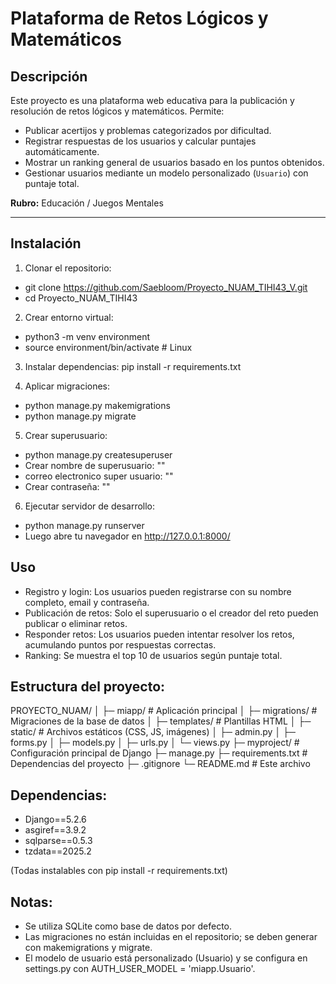 # Plataforma de Retos Lógicos y Matemáticos

## Descripción
Este proyecto es una plataforma web educativa para la publicación y resolución de retos lógicos y matemáticos. Permite:  
- Publicar acertijos y problemas categorizados por dificultad.  
- Registrar respuestas de los usuarios y calcular puntajes automáticamente.  
- Mostrar un ranking general de usuarios basado en los puntos obtenidos.  
- Gestionar usuarios mediante un modelo personalizado (`Usuario`) con puntaje total.  

**Rubro:** Educación / Juegos Mentales

---

## Instalación

1. Clonar el repositorio:
- git clone https://github.com/Saebloom/Proyecto_NUAM_TIHI43_V.git
- cd Proyecto_NUAM_TIHI43

2. Crear entorno virtual:
- python3 -m venv environment
- source environment/bin/activate  # Linux

3. Instalar dependencias:
pip install -r requirements.txt

4. Aplicar migraciones:
- python manage.py makemigrations
- python manage.py migrate

5. Crear superusuario:
- python manage.py createsuperuser
- Crear nombre de superusuario: ""
- correo electronico super usuario: ""
- Crear contraseña: ""

6. Ejecutar servidor de desarrollo:
- python manage.py runserver
- Luego abre tu navegador en http://127.0.0.1:8000/

## Uso

- Registro y login: Los usuarios pueden registrarse con su nombre completo, email y contraseña.
- Publicación de retos: Solo el superusuario o el creador del reto pueden publicar o eliminar retos.
- Responder retos: Los usuarios pueden intentar resolver los retos, acumulando puntos por respuestas correctas.
- Ranking: Se muestra el top 10 de usuarios según puntaje total.

## Estructura del proyecto:

PROYECTO_NUAM/
│
├─ miapp/                  # Aplicación principal
│   ├─ migrations/         # Migraciones de la base de datos
│   ├─ templates/          # Plantillas HTML
│   ├─ static/             # Archivos estáticos (CSS, JS, imágenes)
│   ├─ admin.py
│   ├─ forms.py
│   ├─ models.py
│   ├─ urls.py
│   └─ views.py
├─ myproject/              # Configuración principal de Django
├─ manage.py
├─ requirements.txt        # Dependencias del proyecto
├─ .gitignore
└─ README.md               # Este archivo

## Dependencias:

- Django==5.2.6
- asgiref==3.9.2
- sqlparse==0.5.3
- tzdata==2025.2

(Todas instalables con pip install -r requirements.txt)

## Notas:

- Se utiliza SQLite como base de datos por defecto.
- Las migraciones no están incluidas en el repositorio; se deben generar con makemigrations y migrate.
- El modelo de usuario está personalizado (Usuario) y se configura en settings.py con AUTH_USER_MODEL = 'miapp.Usuario'.
